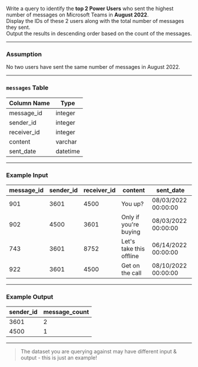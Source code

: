 Write a query to identify the **top 2 Power Users** who sent the highest number of messages on Microsoft Teams in **August 2022**.  
Display the IDs of these 2 users along with the total number of messages they sent.  
Output the results in descending order based on the count of the messages.

---

### Assumption
No two users have sent the same number of messages in August 2022.

---

### **`messages` Table**
| Column Name | Type     |
|-------------|----------|
| message_id  | integer  |
| sender_id   | integer  |
| receiver_id | integer  |
| content     | varchar  |
| sent_date   | datetime |

---

### **Example Input**
| message_id | sender_id | receiver_id | content                  | sent_date           |
|------------|-----------|-------------|--------------------------|---------------------|
| 901        | 3601      | 4500        | You up?                  | 08/03/2022 00:00:00 |
| 902        | 4500      | 3601        | Only if you're buying    | 08/03/2022 00:00:00 |
| 743        | 3601      | 8752        | Let's take this offline  | 06/14/2022 00:00:00 |
| 922        | 3601      | 4500        | Get on the call          | 08/10/2022 00:00:00 |

---

### **Example Output**
| sender_id | message_count |
|-----------|---------------|
| 3601      | 2             |
| 4500      | 1             |

---

> The dataset you are querying against may have different input & output - this is just an example!

